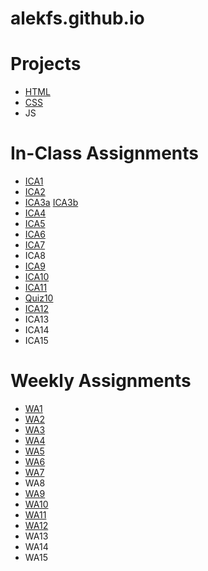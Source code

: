 # alekfs.github.io

# **Projects**
- [HTML](https://alekfs.github.io/html-midterm/page5.html)
- [CSS](https://alekfs.github.io)
- JS
# **In-Class Assignments**
- [ICA1](ica/ICA1_HowtoSearch.pdf)
- [ICA2](ica/ICA2_ExploringDirectoryStructures.pdf)
- [ICA3a](https://alekfs.github.io/ica/ica3/ica3a.html) [ICA3b](https://alekfs.github.io/ica/ica3/ica3b.html)
- [ICA4](https://alekfs.github.io/ica/ica4/ica4.html)
- [ICA5](https://alekfs.github.io/ica/ica5/ica5.html)
- [ICA6](https://alekfs.github.io/ica/ica6/ica6-part1.html)
- [ICA7](https://alekfs.github.io/ica/ica7/ica7.html)
- ICA8
- [ICA9](https://alekfs.github.io/ica/ica9/ica9.html)
- [ICA10](https://alekfs.github.io/ica/ica10/ica10.html)
- [ICA11](https://alekfs.github.io/ica/ica11/ica11.html)
- [Quiz10](https://alekfs.github.io/ica/quiz10.html)
- [ICA12](https://alekfs.github.io/ica/ica12/ica12.html)
- ICA13
- ICA14
- ICA15

# **Weekly Assignments**
- [WA1](https://alekfs.github.io/wa/wa1.html)
- [WA2](https://alekfs.github.io/wa/wa2.html)
- [WA3](https://alekfs.github.io/wa/wa3.html)
- [WA4](https://alekfs.github.io/wa/wa4.html)
- [WA5](https://alekfs.github.io/wa/wa5.html)
- [WA6](https://alekfs.github.io/wa/wa6/index.html)
- [WA7](https://alekfs.github.io/wa/wa7/wa7.html)
- WA8
- [WA9](https://alekfs.github.io/wa/wa9/wa9.html)
- [WA10](https://alekfs.github.io/wa/wa10/wa10.html)
- [WA11](https://alekfs.github.io/wa/wa11/wa11.html)
- [WA12](https://alekfs.github.io/wa/wa12/wa12.html)
- WA13
- WA14
- WA15

